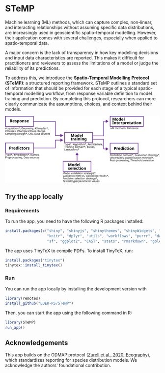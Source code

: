# STeMP

Machine learning (ML) methods, which can capture complex, non-linear, and interacting relationships without assuming specific data distributions, are increasingly used in geoscientific spatio-temporal modelling. 
However, their application comes with several challenges, especially when applied to spatio-temporal data.

A major concern is the lack of transparency in how key modelling decisions and input data characteristics are reported. 
This makes it difficult for practitioners and reviewers to assess the limitations of a model or judge the reliability of its predictions.

To address this, we introduce the **Spatio-Temporal Modelling Protocol (STeMP)**: a structured reporting framework. 
STeMP outlines a standard set of information that should be provided for each stage of a typical spatio-temporal modelling workflow, from response variable definition to model training and prediction. By completing this protocol, researchers can more clearly communicate the assumptions, choices, and context behind their models.

<img src="www/workflow.png" alt="ODMAP workflow" width="700">

<!--
This [Shiny web application](https://odmap.wsl.ch/) helps to implement the ODMAP approach and produces well formatted protocols that can be exported for further usage. For further explanation please refer to the original publication [(Zurell et al., 2020)](https://onlinelibrary.wiley.com/doi/full/10.1111/ecog.04960). 
-->

## Try the app locally

### Requirements

To run the app, you need to have the following R packages installed:

```R
install.packages(c("shiny", "shinyjs", "shinythemes", "shinyWidgets", "shinyBS", "htmltools", 
                   "knitr", "dplyr", "utils", "workflows", "purrr", "data.table", "stringr",
                   "sf", "ggplot2", "CAST", "stats", "rmarkdown", "golem", "config", "kableExtra"))
```

The app uses TinyTeX to compile PDFs. To install TinyTeX, run:

```R
install.packages("tinytex")
tinytex::install_tinytex()
```

### Run

You can run the app locally by installing the development version with

```R
library(remotes)
install_github("LOEK-RS/STeMP")
``` 

Then, you can start the app using the following command in R:

```R
library(STeMP)
run_app()
```

<!--

## Citation

Please cite as follows:

-->

## Acknowledgements

This app builds on the ODMAP protocol ([Zurell et al., 2020, Ecography](https://onlinelibrary.wiley.com/doi/full/10.1111/ecog.04960)), which standardizes reporting for species distribution models. 
We acknowledge the authors' foundational contribution.

